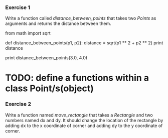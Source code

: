 ### Exercise 1
Write a function called _distance_between_points_ that takes two _Points_
as arguments and returns the distance between them.

from math import sqrt


def distance_between_points(p1, p2):
    distance = sqrt(p1 ** 2 + p2 ** 2)
    print distance

print distance_between_points(3.0, 4.0)

# TODO: define a functions within a class Point/s(object)


### Exercise 2
Write a function named _move_rectangle_ that takes a _Rectangle_ and two numbers
named dx and dy. It should change the location of the rectangle by adding dx
to the x coordinate of corner and adding dy to the y coordinate of corner.
